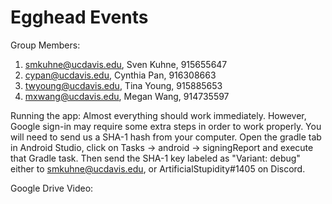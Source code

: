 # Egghead Events
Group Members:
1. smkuhne@ucdavis.edu, Sven Kuhne, 915655647
2. cypan@ucdavis.edu, Cynthia Pan, 916308663
3. twyoung@ucdavis.edu, Tina Young, 915885653
4. mxwang@ucdavis.edu, Megan Wang, 914735597

Running the app:
Almost everything should work immediately. However, Google sign-in may require some extra steps in
order to work properly. You will need to send us a SHA-1 hash from your computer. Open the gradle
tab in Android Studio, click on Tasks -> android -> signingReport and execute that Gradle task.
Then send the SHA-1 key labeled as "Variant: debug" either to smkuhne@ucdavis.edu, or
ArtificialStupidity#1405 on Discord.

Google Drive Video: 
